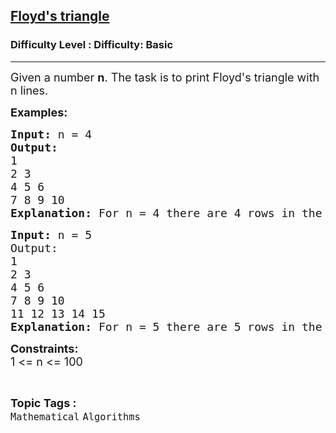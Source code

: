 <h2><a href="https://www.geeksforgeeks.org/problems/floyds-triangle1222/1?page=5&difficulty=School&sortBy=submissions">Floyd's triangle</a></h2><h3>Difficulty Level : Difficulty: Basic</h3><hr><div class="problems_problem_content__Xm_eO"><p><span style="font-size: 18px;">Given a number <strong>n</strong>. The task is to print Floyd's triangle with n lines.</span></p>
<p><strong><span style="font-size: 18px;">Examples:</span></strong></p>
<pre><strong><span style="font-size: 18px;">Input: </span></strong><span style="font-size: 18px;">n = 4</span>
<strong><span style="font-size: 18px;">Output:
</span></strong><span style="font-size: 18px;">1
2 3
4 5 6
7 8 9 10</span>
<strong><span style="font-size: 18px;">Explanation: </span></strong><span style="font-size: 18px;">For n = 4 there are 4 rows in the output and the number of elements increases with an increase in the row.</span></pre>
<pre><strong><span style="font-size: 18px;">Input: </span></strong><span style="font-size: 18px;">n = 5</span> <br><span style="font-size: 18px;">Output:
</span><span style="font-size: 18px;">1
2 3
4 5 6
7 8 9 10
11 12 13 14 15</span>
<strong><span style="font-size: 18px;">Explanation: </span></strong><span style="font-size: 18px;">For n = 5 there are 5 rows in the output and the number of elements increases with an increase in the row.</span></pre>
<p><span style="font-size: 18px;"><strong>Constraints:</strong><br>1 &lt;= n &lt;= 100</span></p></div><br><p><span style=font-size:18px><strong>Topic Tags : </strong><br><code>Mathematical</code>&nbsp;<code>Algorithms</code>&nbsp;